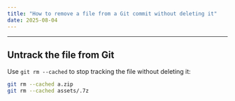 ```yaml
---
title: "How to remove a file from a Git commit without deleting it"
date: 2025-08-04
---
```


---

## Untrack the file from Git

Use `git rm --cached` to stop tracking the file without deleting it:

```bash
git rm --cached a.zip
git rm --cached assets/.7z
```

